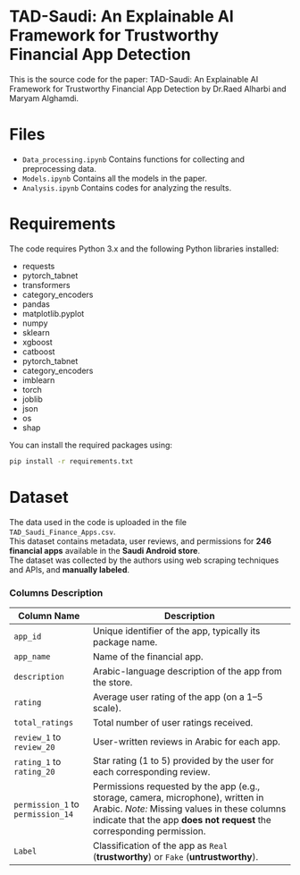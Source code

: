 # TAD-Saudi: An Explainable AI Framework for Trustworthy Financial App Detection
This is the source code for the paper: TAD-Saudi: An Explainable AI Framework for Trustworthy Financial App Detection by Dr.Raed Alharbi and Maryam Alghamdi.

# Files
- `Data_processing.ipynb` Contains functions for collecting and preprocessing data.
- `Models.ipynb` Contains all the models in the paper.
- `Analysis.ipynb` Contains codes for analyzing the results.


# Requirements
The code requires Python 3.x and the following Python libraries installed:
- requests
- pytorch_tabnet
- transformers
- category_encoders
- pandas
- matplotlib.pyplot
- numpy
- sklearn
- xgboost
- catboost
- pytorch_tabnet
- category_encoders
- imblearn
- torch
- joblib
- json
- os
- shap

You can install the required packages using:
```bash
pip install -r requirements.txt
```

# Dataset
The data used in the code is uploaded in the file `TAD_Saudi_Finance_Apps.csv`.  
This dataset contains metadata, user reviews, and permissions for **246 financial apps** available in the **Saudi Android store**.  
The dataset was collected by the authors using web scraping techniques and APIs, and **manually labeled**.

### Columns Description

| Column Name        | Description |
|--------------------|-------------|
| `app_id`           | Unique identifier of the app, typically its package name. |
| `app_name`         | Name of the financial app. |
| `description`      | Arabic-language description of the app from the store. |
| `rating`           | Average user rating of the app (on a 1–5 scale). |
| `total_ratings`    | Total number of user ratings received. |
| `review_1` to `review_20` | User-written reviews in Arabic for each app. |
| `rating_1` to `rating_20` | Star rating (1 to 5) provided by the user for each corresponding review. |
| `permission_1` to `permission_14` | Permissions requested by the app (e.g., storage, camera, microphone), written in Arabic. _Note:_ Missing values in these columns indicate that the app **does not request** the corresponding permission.|
| `Label`     | Classification of the app as `Real` (**trustworthy**) or `Fake` (**untrustworthy**). |
